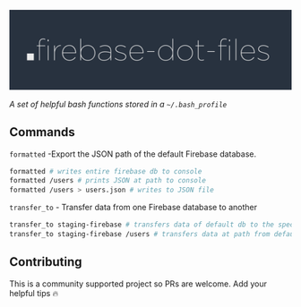 ![logo](/dot-files-spin.gif)

*A set of helpful bash functions stored in a `~/.bash_profile`*

## Commands

`formatted` -Export the JSON path of the default Firebase database.
```bash
formatted # writes entire firebase db to console
formatted /users # prints JSON at path to console
formatted /users > users.json # writes to JSON file
```

`transfer_to` - Transfer data from one Firebase database to another
```bash
transfer_to staging-firebase # transfers data of default db to the specified db
transfer_to staging-firebase /users # transfers data at path from default db to specified db
```

## Contributing
This is a community supported project so PRs are welcome. Add your helpful tips :fire:
